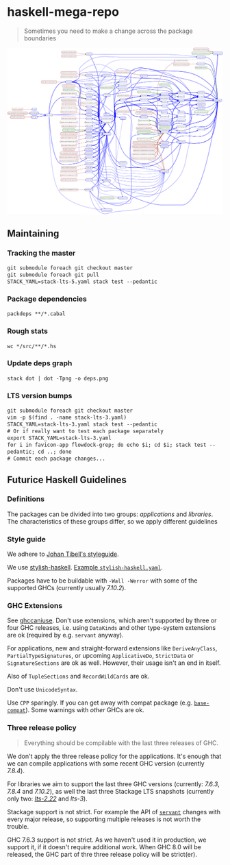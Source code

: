 # haskell-mega-repo

> Sometimes you need to make a change across the package boundaries

![dependency graph](https://raw.githubusercontent.com/futurice/haskell-mega-repo/master/deps.png)

## Maintaining

### Tracking the master

```
git submodule foreach git checkout master
git submodule foreach git pull
STACK_YAML=stack-lts-5.yaml stack test --pedantic
```

### Package dependencies

```
packdeps **/*.cabal
```

### Rough stats

```
wc */src/**/*.hs
```

### Update deps graph

```
stack dot | dot -Tpng -o deps.png
```

### LTS version bumps

```
git submodule foreach git checkout master
vim -p $(find . -name stack-lts-3.yaml)
STACK_YAML=stack-lts-3.yaml stack test --pedantic
# Or if really want to test each package separately
export STACK_YAML=stack-lts-3.yaml
for i in favicon-app flowdock-grep; do echo $i; cd $i; stack test --pedantic; cd ..; done
# Commit each package changes...
```

## Futurice Haskell Guidelines

### Definitions

The packages can be divided into two groups: *applications* and *libraries*.
The characteristics of these groups differ, so we apply different guidelines

### Style guide

We adhere to [Johan Tibell's styleguide](https://github.com/tibbe/haskell-style-guide/blob/master/haskell-style.md).

We use [stylish-haskell](https://github.com/jaspervdj/stylish-haskell).
[Example `stylish-haskell.yaml`](https://github.com/futurice/haskell-servant-status/blob/master/.stylish-haskell.yaml).

Packages have to be buildable with `-Wall -Werror` with some of the supported
GHCs (currently usually *7.10.2*).

### GHC Extensions

See [ghccaniuse](http://damianfral.github.io/ghcaniuse/). Don't use extensions,
which aren't supported by three or four GHC releases, i.e. using `DataKinds`
and other type-system extensions are ok (required by e.g. `servant` anyway).

For applications, new and straight-forward extensions like `DeriveAnyClass`,
`PartialTypeSignatures`, or upcoming `ApplicativeDo`, `StrictData` or
`SignatureSections` are ok as well. However, their usage isn't an end in
itself.

Also of `TupleSections` and `RecordWildCards` are ok.

Don't use `UnicodeSyntax`.

Use `CPP` sparingly. If you can get away with compat package (e.g.
[`base-compat`](http://hackage.haskell.org/package/base-compat)).  Some
warnings with *other* GHCs are ok.

### Three release policy

> Everything should be compilable with the last three releases of GHC.

We don't apply the three release policy for the applications. It's enough that
we can compile applications with some recent GHC version (currently *7.8.4*).

For libraries we aim to support the last three GHC versions (currently:
*7.6.3*, *7.8.4* and *7.10.2*), as well the last three Stackage LTS snapshots
(currently only two: [*lts-2.22*](https://www.stackage.org/lts-2.22) and
*lts-3*).

Stackage support is not strict. For example the API of
[`servant`](http://hackage.haskell.org/package/servant) changes with every
major release, so supporting multiple releases is not worth the trouble.

GHC 7.6.3 support is not strict. As we haven't used it in production, we support
it, if it doesn't require additional work. When GHC 8.0 will be released, the
GHC part of thre three release policy will be strict(er).
